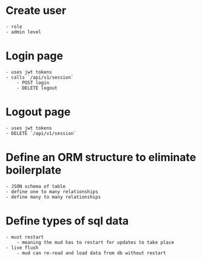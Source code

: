 # Create user
	- role
	- admin level
# Login page
	- uses jwt tokens
	- calls `/api/v1/session`
		- POST login
		- DELETE logout

# Logout page
	- uses jwt tokens
	- DELETE `/api/v1/session`


# Define an ORM structure to eliminate boilerplate
	- JSON schema of table
	- define one to many relationships
	- define many to many relationships

# Define types of sql data
	- must restart
		- meaning the mud has to restart for updates to take place
	- live flush
		- mud can re-read and load data from db without restart

# 

